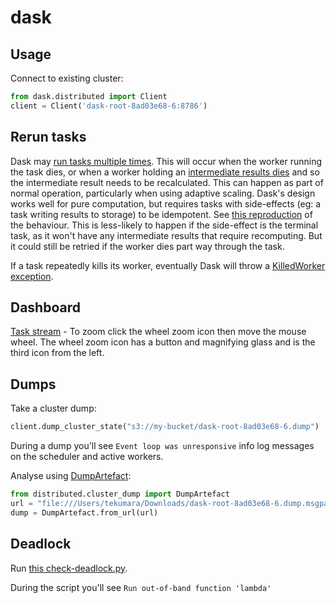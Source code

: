 # dask

## Usage

Connect to existing cluster:

```python
from dask.distributed import Client
client = Client('dask-root-8ad03e68-6:8786')
```

## Rerun tasks

Dask may [run tasks multiple times](https://distributed.dask.org/en/stable/limitations.html#assumptions-on-functions-and-data). This will occur when the worker running the task dies, or when a worker holding an [intermediate results dies](https://distributed.dask.org/en/latest/memory.html#resilience) and so the intermediate result needs to be recalculated. This can happen as part of normal operation, particularly when using adaptive scaling. Dask's design works well for pure computation, but requires tasks with side-effects (eg: a task writing results to storage) to be idempotent. See [this reproduction](https://github.com/dask/distributed/issues/2935) of the behaviour. This is less-likely to happen if the side-effect is the terminal task, as it won't have any intermediate results that require recomputing. But it could still be retried if the worker dies part way through the task.

If a task repeatedly kills its worker, eventually Dask will throw a [KilledWorker exception](https://distributed.dask.org/en/stable/killed.html).

## Dashboard

[Task stream](https://docs.dask.org/en/stable/dashboard.html#task-stream) - To zoom click the wheel zoom icon then move the mouse wheel. The wheel zoom icon has a button and magnifying glass and is the third icon from the left.

## Dumps

Take a cluster dump:

```python
client.dump_cluster_state("s3://my-bucket/dask-root-8ad03e68-6.dump")
```

During a dump you'll see `Event loop was unresponsive` info log messages on the scheduler and active workers.

Analyse using [DumpArtefact](https://github.com/dask/distributed/blob/main/distributed/cluster_dump.py):

```python
from distributed.cluster_dump import DumpArtefact
url = "file:///Users/tekumara/Downloads/dask-root-8ad03e68-6.dump.msgpack.gz"
dump = DumpArtefact.from_url(url)
```

## Deadlock

Run [this check-deadlock.py](https://github.com/dask/distributed/issues/5879#issuecomment-1054873941).

During the script you'll see `Run out-of-band function 'lambda'`
